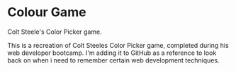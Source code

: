 # Colour Game
Colt Steele's Color Picker game.

This is a recreation of Colt Steeles Color Picker game, completed during his web developer bootcamp. I'm adding it to GitHub as a reference to look back on when i need to remember certain web development techniques.
